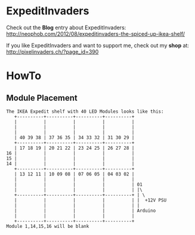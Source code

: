 # ExpeditInvaders

Check out the **Blog** entry about ExpeditInvaders: http://neophob.com/2012/08/expeditinvaders-the-spiced-up-ikea-shelf/

If you like ExpeditInvaders and want to support me, check out my **shop** at: http://pixelinvaders.ch/?page_id=390

# HowTo

## Module Placement
    The IKEA Expedit shelf with 40 LED Modules looks like this:
       +----------+----------+----------+----------+
       |          |          |          |          |
       |          |          |          |          |
       |          |          |          |          |       
       | 40 39 38 | 37 36 35 | 34 33 32 | 31 30 29 |
       +----------+----------+----------+----------+
       | 17 18 19 | 20 21 22 | 23 24 25 | 26 27 28 |
    16 |          |          |          |          |
    15 |          |          |          |          |       
    14 |          |          |          |          |
       +----------+----------+----------+----------+
       | 13 12 11 | 10 09 08 | 07 06 05 | 04 03 02 |
       |          |          |          |          |
       |          |          |          |          | 01       
       |          |          |          |          | |\
       +----------+----------+----------+----------+ | \
       |          |          |          |          | |  +12V PSU
       |          |          |          |          | |
       |          |          |          |          | Arduino      
       |          |          |          |          |
       +----------+----------+----------+----------+
    Module 1,14,15,16 will be blank
